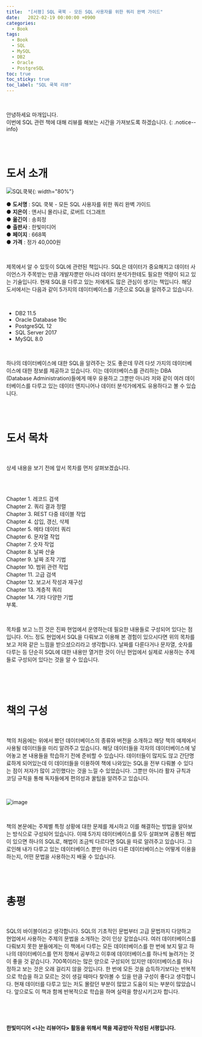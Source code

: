 ```yaml
---
title:  "[서평] SQL 쿡북 - 모든 SQL 사용자를 위한 쿼리 완벽 가이드"
date:   2022-02-19 00:00:00 +0900
categories:
  - Book
tags:
  - Book
  - SQL
  - MySQL
  - DB2
  - Oracle
  - PostgreSQL
toc: true
toc_sticky: true
toc_label: "SQL 쿡북 리뷰"
---
```


<br> 

안녕하세요 마개입니다.  
​
이번에 SQL 관련 책에 대해 리뷰를 해보는 시간을 가져보도록 하겠습니다.
{: .notice--info}

<br><br>

# 도서 소개

![SQL쿡북](https://user-images.githubusercontent.com/78892113/160118175-87bf1763-7bf9-407c-ac3e-08bcbf5ef32e.jpeg){: width="80%"}


● **도서명** : SQL 쿡북 - 모든 SQL 사용자를 위한 쿼리 완벽 가이드  
● **지은이** : 앤서니 몰리나로, 로버트 더그래프  
● **옮긴이** : 송희정  
● **출판사** : 한빛미디어  
● **페이지** : 668쪽  
● **가격** : 정가 40,000원  

<br>

 제목에서 알 수 있듯이 SQL에 관련된 책입니다. SQL은 데이터가 중요해지고 데이터 사이언스가 주목받는 만큼 개발자뿐만 아니라 데이터 분석가한테도 필요한 역량이 되고 있는 기술입니다. 현재 SQL을 다루고 있는 저에게도 많은 관심이 생기는 책입니다. 해당 도서에서는 다음과 같이 5가지의 데이터베이스를 기준으로 SQL을 알려주고 있습니다.

​
* DB2 11.5
* Oracle Database 19c
* PostgreSQL 12
* SQL Server 2017
* MySQL 8.0

​

 하나의 데이터베이스에 대한 SQL을 알려주는 것도 좋은데 무려 다섯 가지의 데이터베이스에 대한 정보를 제공하고 있습니다. 이는 데이터베이스를 관리하는 DBA (Database Administration)들에게 매우 유용하고 그뿐만 아니라 저와 같이 여러 데이터베이스를 다루고 있는 데이터 엔지니어나 데이터 분석가에게도 유용하다고 볼 수 있습니다. 

​<br><br>

# 도서 목차

<br>

상세 내용을 보기 전에 앞서 목차를 먼저 살펴보겠습니다.

<br>​

Chapter 1. 레코드 검색  
Chapter 2. 쿼리 결과 정렬  
Chapter 3. REST 다중 테이블 작업  
Chapter 4. 삽입, 갱신, 삭제  
Chapter 5. 메타 데이터 쿼리  
Chapter 6. 문자열 작업  
Chapter 7. 숫자 작업  
Chapter 8. 날짜 산술  
Chapter 9. 날짜 조작 기법  
Chapter 10. 범위 관련 작업  
Chapter 11. 고급 검색  
Chapter 12. 보고서 작성과 재구성  
Chapter 13. 계층적 쿼리  
Chapter 14. 기타 다양한 기법  
부록.

<br>

 목차를 보고 느낀 것은 진짜 현업에서 운영하는데 필요한 내용들로 구성되어 있다는 점입니다. 어느 정도 현업에서 SQL을 다뤄보고 이용해 본 경험이 있으시다면 위의 목차를 보고 저와 같은 느낌을 받으셨으리라고 생각합니다. 날짜를 다룬다거나 문자열, 숫자를 다루는 등 단순히 SQL에 대한 내용만 열거한 것이 아닌 현업에서 실제로 사용하는 주제들로 구성되어 있다는 것을 알 수 있습니다. 

<br><br>
​
# 책의 구성

<br>

 책의 처음에는 위에서 봤던 데이터베이스의 종류와 버전을 소개하고 해당 책의 예제에서 사용될 데이터들을 미리 알려주고 있습니다. 해당 데이터들을 각자의 데이터베이스에 넣어놓고 본 내용들을 학습하기 전에 준비할 수 있습니다. 데이터들이 많지도 않고 간단명료하게 되어있는데 이 데이터들을 이용하여 책에 나와있는 SQL을 전부 다뤄볼 수 있다는 점이 저자가 많이 고민했다는 것을 느낄 수 있었습니다. 그뿐만 아니라 활자 규칙과 코딩 규칙을 통해 독자들에게 편의성과 꿀팁을 알려주고 있습니다.  

<br>

![image](https://user-images.githubusercontent.com/78892113/162131785-16da1b29-0053-46f0-b94a-4948144ecfb9.png)

<br>

 책의 본문에는 주제별 특정 상황에 대한 문제를 제시하고 이를 해결하는 방법을 알아보는 방식으로 구성되어 있습니다. 이때 5가지 데이터베이스를 모두 살펴보며 공통된 해법이 있으면 하나의 SQL로, 해법이 조금씩 다르다면 SQL을 따로 알려주고 있습니다. 그로인해 내가 다루고 있는 데이터베이스 뿐만 아니라 다른 데이터베이스는 어떻게 이용을 하는지, 어떤 문법을 사용하는지 배울 수 있습니다.

​<br><br>

# 총평

<br>

SQL의 바이블이라고 생각합니다. SQL의 기초적인 문법부터 고급 문법까지 다양하고 현업에서 사용하는 주제의 문법을 소개하는 것이 인상 깊었습니다. 여러 데이터베이스를 다뤄보지 못한 분들에게는 이 책에서 다루는 모든 데이터베이스를 한 번에 보지 말고 하나의 데이터베이스를 먼저 정해서 공부하고 이후에 데이터베이스를 하나씩 늘려가는 것이 좋을 것 같습니다. 700쪽이라는 많은 양으로 구성되어 있지만 데이터베이스를 하나 정하고 보는 것은 오래 걸리지 않을 것입니다. 한 번에 모든 것을 습득하기보다는 반복적으로 학습을 하고 모르는 것이 생길 때마다 찾아볼 수 있을 만큼 구성이 좋다고 생각합니다. 현재 데이터를 다루고 있는 저도 몰랐던 부분이 많았고 도움이 되는 부분이 많았습니다. 앞으로도 이 책과 함께 반복적으로 학습을 하며 실력을 향상시키고자 합니다.

​
​

​

**한빛미디어 \<나는 리뷰어다\> 활동을 위해서 책을 제공받아 작성된 서평입니다.**